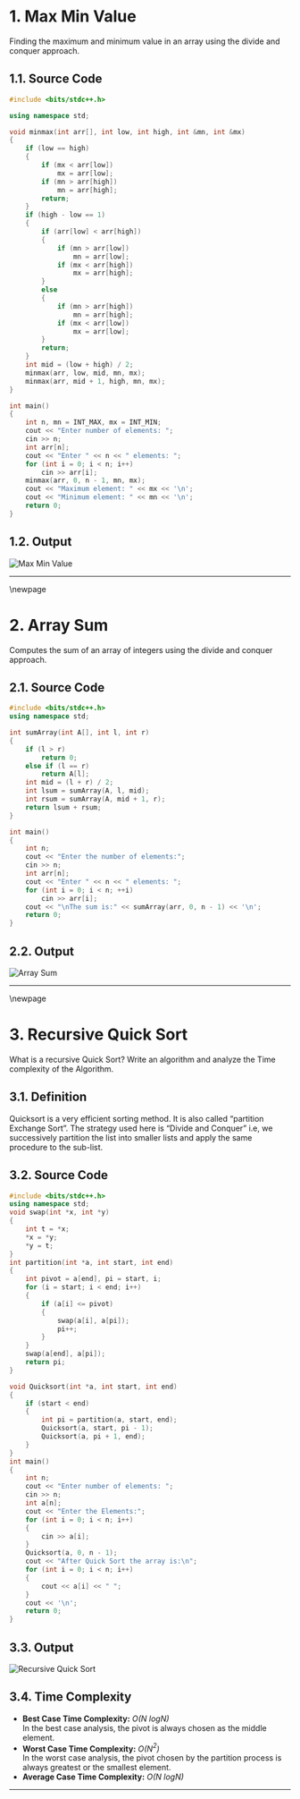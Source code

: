 
# 1. Max Min Value
Finding the maximum and minimum value in an array using the divide and conquer approach.

## 1.1. Source Code
```cpp
#include <bits/stdc++.h>

using namespace std;

void minmax(int arr[], int low, int high, int &mn, int &mx)
{
    if (low == high)
    {
        if (mx < arr[low])
            mx = arr[low];
        if (mn > arr[high])
            mn = arr[high];
        return;
    }
    if (high - low == 1)
    {
        if (arr[low] < arr[high])
        {
            if (mn > arr[low])
                mn = arr[low];
            if (mx < arr[high])
                mx = arr[high];
        }
        else
        {
            if (mn > arr[high])
                mn = arr[high];
            if (mx < arr[low])
                mx = arr[low];
        }
        return;
    }
    int mid = (low + high) / 2;
    minmax(arr, low, mid, mn, mx);
    minmax(arr, mid + 1, high, mn, mx);
}

int main()
{
    int n, mn = INT_MAX, mx = INT_MIN;
    cout << "Enter number of elements: ";
    cin >> n;
    int arr[n];
    cout << "Enter " << n << " elements: ";
    for (int i = 0; i < n; i++)
        cin >> arr[i];
    minmax(arr, 0, n - 1, mn, mx);
    cout << "Maximum element: " << mx << '\n';
    cout << "Minimum element: " << mn << '\n';
    return 0;
}
```

## 1.2. Output
![Max Min Value](s1.png)

---

\newpage 

# 2. Array Sum
Computes the sum of an array of integers using the divide and conquer approach.

## 2.1. Source Code
```cpp
#include <bits/stdc++.h>
using namespace std;

int sumArray(int A[], int l, int r)
{
    if (l > r)
        return 0;
    else if (l == r)
        return A[l];
    int mid = (l + r) / 2;
    int lsum = sumArray(A, l, mid);
    int rsum = sumArray(A, mid + 1, r);
    return lsum + rsum;
}

int main()
{
    int n;
    cout << "Enter the number of elements:";
    cin >> n;
    int arr[n];
    cout << "Enter " << n << " elements: ";
    for (int i = 0; i < n; ++i)
        cin >> arr[i];
    cout << "\nThe sum is:" << sumArray(arr, 0, n - 1) << '\n';
    return 0;
}
```

## 2.2. Output
![Array Sum](s2.png)

---

\newpage

# 3. Recursive Quick Sort
What is a recursive Quick Sort? Write an algorithm and analyze the Time complexity of the Algorithm.

## 3.1. Definition
Quicksort is a very efficient sorting method. It is also called “partition Exchange Sort”. The strategy used here is “Divide and Conquer” i.e, we successively partition the list into smaller lists and apply the same procedure to the sub-list. 

## 3.2. Source Code
```cpp
#include <bits/stdc++.h>
using namespace std;
void swap(int *x, int *y)
{
    int t = *x;
    *x = *y;
    *y = t;
}
int partition(int *a, int start, int end)
{
    int pivot = a[end], pi = start, i;
    for (i = start; i < end; i++)
    {
        if (a[i] <= pivot)
        {
            swap(a[i], a[pi]);
            pi++;
        }
    }
    swap(a[end], a[pi]);
    return pi;
}

void Quicksort(int *a, int start, int end)
{
    if (start < end)
    {
        int pi = partition(a, start, end);
        Quicksort(a, start, pi - 1);
        Quicksort(a, pi + 1, end);
    }
}
int main()
{
    int n;
    cout << "Enter number of elements: ";
    cin >> n;
    int a[n];
    cout << "Enter the Elements:";
    for (int i = 0; i < n; i++)
    {
        cin >> a[i];
    }
    Quicksort(a, 0, n - 1);
    cout << "After Quick Sort the array is:\n";
    for (int i = 0; i < n; i++)
    {
        cout << a[i] << " ";
    }
    cout << '\n';
    return 0;
}
 ```

## 3.3. Output
![Recursive Quick Sort](s3.png)

## 3.4. Time Complexity
- **Best Case Time Complexity:** *O(N logN)*  
In the best case analysis, the pivot is always chosen as the middle element.
- **Worst Case Time Complexity:** *O(N$^2$)*  
In the worst case analysis, the pivot chosen by the partition process is always greatest or the smallest element.
- **Average Case Time Complexity:** *O(N logN)*  
  
---